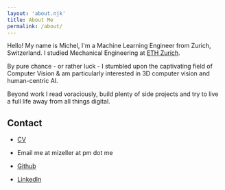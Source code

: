 ```yaml
---
layout: 'about.njk'
title: About Me
permalink: /about/
---
```


Hello! My name is Michel, I'm a Machine Learning Engineer from Zurich, Switzerland. I studied Mechanical Engineering at <a href="https://ethz.ch/" target="_blank">ETH Zurich</a>.  

By pure chance - or rather luck - I stumbled upon the captivating field of Computer Vision & am particularly interested in 3D computer vision and human-centric AI.

Beyond work I read voraciously, build plenty of side projects and try to live a full life away from all things digital.

<!-- Here's what I'm doing [now](/now/). -->

## Contact

- [CV](/assets/cv_w_img.pdf)
- Email me at mizeller at pm dot me

- <a href="https://github.com/mizeller" target="_blank">Github</a>
- <a href="https://www.linkedin.com/in/mizeller/" target="_blank">LinkedIn</a>
